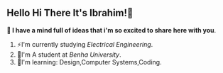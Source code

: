 ## Hello Hi There It's Ibrahim!🤗
**🌟 I have a mind full of ideas that i'm so excited to share here with you**.

1. ⚡I'm currently studying *Electrical Engineering*.
2. 🏅I'm A student at *Benha University*.
3. 🌱I'm learning: Design,Computer Systems,Coding.

<!--
**Ibrhim-Wael/Ibrhim-Wael** is a ✨ _special_ ✨ repository because its `README.md` (this file) appears on your GitHub profile.

Here are some ideas to get you started:

- 🔭 I’m currently working on ...
- 🌱 I’m currently learning ...
- 👯 I’m looking to collaborate on ...
- 🤔 I’m looking for help with ...
- 💬 Ask me about ...
- 📫 How to reach me: ...
- 😄 Pronouns: ...
- ⚡ Fun fact: ...
-->
